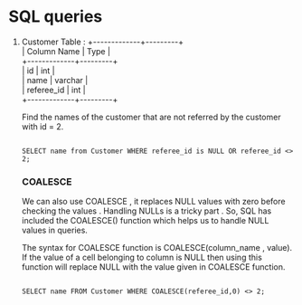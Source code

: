 
# SQL queries

<ol>
<li>
Customer Table :
+-------------+---------+<br>
| Column Name | Type    |<br>
+-------------+---------+<br>
| id          | int     |<br>
| name        | varchar |<br>
| referee_id  | int     |<br>
+-------------+---------+<br>

Find the names of the customer that are not referred by the customer with id = 2.

```

SELECT name from Customer WHERE referee_id is NULL OR referee_id <> 2;

```

### COALESCE

We can also use COALESCE , it replaces NULL values with zero before checking the values . Handling NULLs is a tricky part . So, SQL has included the COALESCE() function which helps us to handle NULL values in queries. 

The syntax for COALESCE function is COALESCE(column_name , value). If the value of a cell belonging to column is NULL then using this function will replace NULL with the value given in COALESCE function. 

```

SELECT name FROM Customer WHERE COALESCE(referee_id,0) <> 2;

```
</li>
</ol>